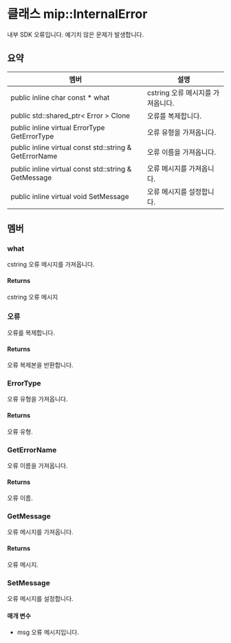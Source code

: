 # <a name="class-mipinternalerror"></a>클래스 mip::InternalError 
내부 SDK 오류입니다. 예기치 않은 문제가 발생합니다.
## <a name="summary"></a>요약
 멤버                        | 설명                                
--------------------------------|---------------------------------------------
public inline char const  * what | cstring 오류 메시지를 가져옵니다.
public std::shared_ptr< Error > Clone | 오류를 복제합니다.
public inline virtual ErrorType GetErrorType | 오류 유형을 가져옵니다.
public inline virtual const std::string & GetErrorName | 오류 이름을 가져옵니다.
public inline virtual const std::string & GetMessage | 오류 메시지를 가져옵니다.
public inline virtual void SetMessage | 오류 메시지를 설정합니다.
## <a name="members"></a>멤버
### <a name="what"></a>what
cstring 오류 메시지를 가져옵니다.
#### <a name="returns"></a>Returns
cstring 오류 메시지
### <a name="error"></a>오류
오류를 복제합니다.
#### <a name="returns"></a>Returns
오류 복제본을 반환합니다.
### <a name="errortype"></a>ErrorType
오류 유형을 가져옵니다.
#### <a name="returns"></a>Returns
오류 유형.
### <a name="geterrorname"></a>GetErrorName
오류 이름을 가져옵니다.
#### <a name="returns"></a>Returns
오류 이름.
### <a name="getmessage"></a>GetMessage
오류 메시지를 가져옵니다.
#### <a name="returns"></a>Returns
오류 메시지.
### <a name="setmessage"></a>SetMessage
오류 메시지를 설정합니다.
#### <a name="parameters"></a>매개 변수
* msg 오류 메시지입니다.